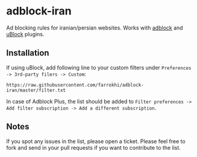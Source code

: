 # adblock-iran
Ad blocking rules for iranian/persian websites.  Works with [adblock](https://adblockplus.org/) and [uBlock](https://github.com/gorhill/uBlock) plugins.


## Installation

If using uBlock, add following line to your custom filters under `Preferences -> 3rd-party filers -> Custom`:

```
https://raw.githubusercontent.com/farrokhi/adblock-iran/master/filter.txt
```

In case of Adblock Plus, the list should be added to `Filter preferences -> Add filter subscription -> Add a different subscription`.

## Notes

If you spot any issues in the list, please open a ticket.
Please feel free to fork and send in your pull requests if you want to contribute to the list.

